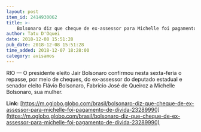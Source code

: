 ```yaml
---
layout: post
item_id: 2414930062
title: >-
    Bolsonaro diz que cheque de ex-assessor para Michelle foi pagamento de dívida
author: Tatu D'Oquei
date: 2018-12-08 15:51:28
pub_date: 2018-12-08 15:51:28
time_added: 2018-12-07 18:28:00
category: avisamos
---
```


RIO — O presidente eleito Jair Bolsonaro confirmou nesta sexta-feria o repasse, por meio de cheques, do ex-assessor do deputado estadual e senador eleito Flávio Bolsonaro, Fabrício José de Queiroz a Michelle Bolsonaro, sua mulher.

**Link:** [https://m.oglobo.globo.com/brasil/bolsonaro-diz-que-cheque-de-ex-assessor-para-michelle-foi-pagamento-de-divida-23289990](https://m.oglobo.globo.com/brasil/bolsonaro-diz-que-cheque-de-ex-assessor-para-michelle-foi-pagamento-de-divida-23289990)

